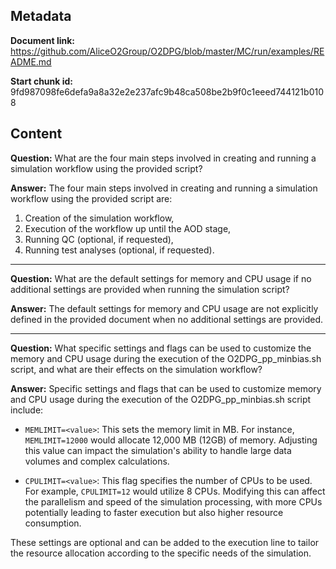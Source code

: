 ## Metadata

**Document link:** https://github.com/AliceO2Group/O2DPG/blob/master/MC/run/examples/README.md

**Start chunk id:** 9fd987098fe6defa9a8a32e2e237afc9b48ca508be2b9f0c1eeed744121b0108

## Content

**Question:** What are the four main steps involved in creating and running a simulation workflow using the provided script?

**Answer:** The four main steps involved in creating and running a simulation workflow using the provided script are:
1. Creation of the simulation workflow,
2. Execution of the workflow up until the AOD stage,
3. Running QC (optional, if requested),
4. Running test analyses (optional, if requested).

---

**Question:** What are the default settings for memory and CPU usage if no additional settings are provided when running the simulation script?

**Answer:** The default settings for memory and CPU usage are not explicitly defined in the provided document when no additional settings are provided.

---

**Question:** What specific settings and flags can be used to customize the memory and CPU usage during the execution of the O2DPG_pp_minbias.sh script, and what are their effects on the simulation workflow?

**Answer:** Specific settings and flags that can be used to customize memory and CPU usage during the execution of the O2DPG_pp_minbias.sh script include:

- `MEMLIMIT=<value>`: This sets the memory limit in MB. For instance, `MEMLIMIT=12000` would allocate 12,000 MB (12GB) of memory. Adjusting this value can impact the simulation's ability to handle large data volumes and complex calculations.

- `CPULIMIT=<value>`: This flag specifies the number of CPUs to be used. For example, `CPULIMIT=12` would utilize 8 CPUs. Modifying this can affect the parallelism and speed of the simulation processing, with more CPUs potentially leading to faster execution but also higher resource consumption.

These settings are optional and can be added to the execution line to tailor the resource allocation according to the specific needs of the simulation.